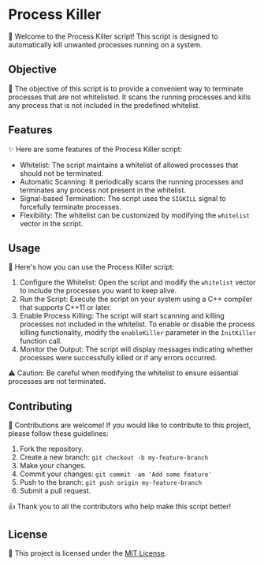 # Process Killer

🚀 Welcome to the Process Killer script! This script is designed to automatically kill unwanted processes running on a system.

## Objective

🎯 The objective of this script is to provide a convenient way to terminate processes that are not whitelisted. It scans the running processes and kills any process that is not included in the predefined whitelist.

## Features

✨ Here are some features of the Process Killer script:

- Whitelist: The script maintains a whitelist of allowed processes that should not be terminated.
- Automatic Scanning: It periodically scans the running processes and terminates any process not present in the whitelist.
- Signal-based Termination: The script uses the `SIGKILL` signal to forcefully terminate processes.
- Flexibility: The whitelist can be customized by modifying the `whitelist` vector in the script.

## Usage

📘 Here's how you can use the Process Killer script:

1. Configure the Whitelist: Open the script and modify the `whitelist` vector to include the processes you want to keep alive.
2. Run the Script: Execute the script on your system using a C++ compiler that supports C++11 or later.
3. Enable Process Killing: The script will start scanning and killing processes not included in the whitelist. To enable or disable the process killing functionality, modify the `enableKiller` parameter in the `InitKiller` function call.
4. Monitor the Output: The script will display messages indicating whether processes were successfully killed or if any errors occurred.

⚠️ Caution: Be careful when modifying the whitelist to ensure essential processes are not terminated.

## Contributing

🤝 Contributions are welcome! If you would like to contribute to this project, please follow these guidelines:

1. Fork the repository.
2. Create a new branch: `git checkout -b my-feature-branch`
3. Make your changes.
4. Commit your changes: `git commit -am 'Add some feature'`
5. Push to the branch: `git push origin my-feature-branch`
6. Submit a pull request.

👍 Thank you to all the contributors who help make this script better!

## License

📝 This project is licensed under the [MIT License](LICENSE).
